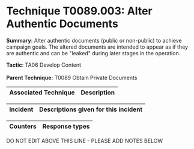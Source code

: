 # Technique T0089.003: Alter Authentic Documents

**Summary**: Alter authentic documents (public or non-public) to achieve campaign goals. The altered documents are intended to appear as if they are authentic and can be "leaked" during later stages in the operation.

**Tactic**: TA06 Develop Content <br><br>**Parent Technique:** T0089 Obtain Private Documents


| Associated Technique | Description |
| --------- | ------------------------- |



| Incident | Descriptions given for this incident |
| -------- | -------------------- |



| Counters | Response types |
| -------- | -------------- |


DO NOT EDIT ABOVE THIS LINE - PLEASE ADD NOTES BELOW